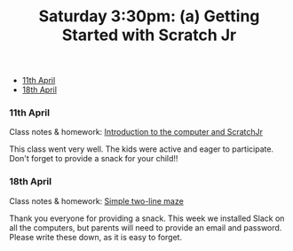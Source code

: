 <header>
<h1>Saturday 3:30pm: (a) Getting Started with Scratch Jr</h1>
</header>

- [11th April](#11th-april)
- [18th April](#18th-april)


### 11th April

Class notes & homework: [Introduction to the computer and ScratchJr](../lessons/jc_a_001.html)

This class went very well. The kids were active and eager to participate. Don't forget to provide a snack for your child!!


### 18th April

Class notes & homework: [Simple two-line maze](../lessons/jc_a_002.html)

Thank you everyone for providing a snack. This week we installed Slack on all the computers, but parents will need to provide an email and password. Please write these down, as it is easy to forget.
